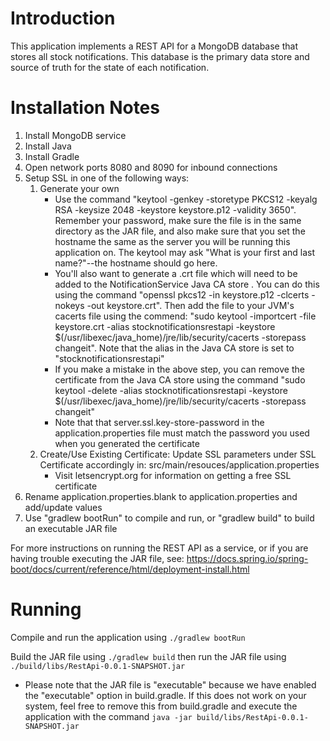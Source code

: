 # Introduction

This application implements a REST API for a MongoDB database that stores all stock notifications. This database is the primary data store and source of truth for the state of each notification.

# Installation Notes

1. Install MongoDB service
2. Install Java
3. Install Gradle
4. Open network ports 8080 and 8090 for inbound connections
5. Setup SSL in one of the following ways:
    1. Generate your own
        * Use the command "keytool -genkey -storetype PKCS12 -keyalg RSA -keysize 2048 -keystore keystore.p12 -validity 3650". Remember your password, make sure the file is in the same directory as the JAR file, and also make sure that you set the hostname the same as the server you will be running this application on. The keytool may ask "What is your first and last name?"--the hostname should go here. 
        * You'll also want to generate a .crt file which will need to be added to the NotificationService Java CA store . You can do this using the command "openssl pkcs12 -in keystore.p12 -clcerts -nokeys -out keystore.crt". Then add the file to your JVM's cacerts file using the commend: "sudo keytool -importcert -file keystore.crt -alias stocknotificationsrestapi -keystore $(/usr/libexec/java_home)/jre/lib/security/cacerts -storepass changeit". Note that the alias in the Java CA store is set to "stocknotificationsrestapi"
        * If you make a mistake in the above step, you can remove the certificate from the Java CA store using the command "sudo keytool -delete -alias stocknotificationsrestapi -keystore $(/usr/libexec/java_home)/jre/lib/security/cacerts -storepass changeit"
        * Note that that server.ssl.key-store-password in the application.properties file must match the password you used when you generated the certificate
    2. Create/Use Existing Certificate: Update SSL parameters under SSL Certificate accordingly in: src/main/resouces/application.properties
        * Visit letsencrypt.org for information on getting a free SSL certificate
6. Rename application.properties.blank to application.properties and add/update values
7. Use "gradlew bootRun" to compile and run, or "gradlew build" to build an executable JAR file

For more instructions on running the REST API as a service, or if you are having trouble executing the JAR file, see: https://docs.spring.io/spring-boot/docs/current/reference/html/deployment-install.html

# Running

Compile and run the application using `./gradlew bootRun`

Build the JAR file using `./gradlew build` then run the JAR file using `./build/libs/RestApi-0.0.1-SNAPSHOT.jar`
* Please note that the JAR file is "executable" because we have enabled the "executable" option in build.gradle. If this does not work on your system, feel free to remove this from build.gradle and execute the application with the command `java -jar build/libs/RestApi-0.0.1-SNAPSHOT.jar`